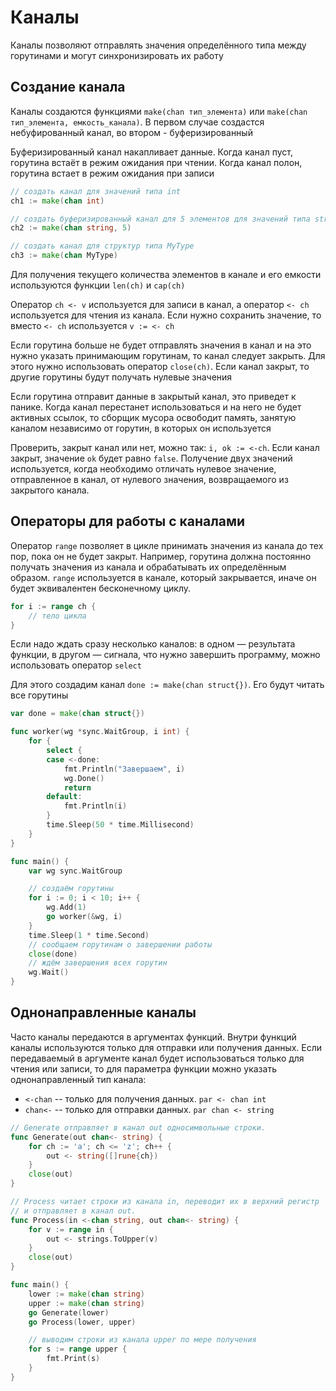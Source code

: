 # Каналы

Каналы позволяют отправлять значения определённого типа между горутинами
и могут синхронизировать их работу

## Создание канала

Каналы создаются функциями ```make(chan тип_элемента)``` или
```make(chan тип_элемента, емкость_канала)```. В первом случае
создастся небуфированный канал, во втором - буферизированный

Буферизированный канал накапливает данные. Когда канал пуст, горутина встаёт
в режим ожидания при чтении. Когда канал полон, горутина встает
в режим ожидания при записи

```go
// создать канал для значений типа int
ch1 := make(chan int)

// создать буферизированный канал для 5 элементов для значений типа string
ch2 := make(chan string, 5)

// создать канал для структур типа MyType
ch3 := make(chan MyType) 
```

Для получения текущего количества элементов в канале и его емкости
используются функции ```len(ch)``` и ```cap(ch)```

Оператор ```ch <- v``` используется для записи в канал, а оператор
```<- ch``` используется для чтения из канала. Если нужно сохранить
значение, то вместо ```<- ch``` используется ```v := <- ch```

Если горутина больше не будет отправлять значения в канал и на это нужно
указать принимающим горутинам, то канал следует закрыть. Для этого нужно
использовать оператор ```close(ch)```. Если канал закрыт, то другие
горутины будут получать нулевые значения

Если горутина отправит данные в закрытый канал, это приведет к панике.
Когда канал перестанет использоваться и на него не будет активных ссылок,
то сборщик мусора освободит память, занятую каналом независимо от
горутин, в которых он используется

Проверить, закрыт канал или нет, можно так: ```i, ok := <-ch```.
Если канал закрыт, значение ```ok``` будет равно ```false```.
Получение двух значений используется, когда необходимо отличать 
нулевое значение, отправленное в канал, от нулевого значения,
возвращаемого из закрытого канала.

## Операторы для работы с каналами

Оператор ```range``` позволяет в цикле принимать значения из канала
до тех пор, пока он не будет закрыт. Например, горутина должна
постоянно получать значения из канала и обрабатывать их
определённым образом. ```range``` используется в канале, который
закрывается, иначе он будет эквивалентен бесконечному циклу.

```go
for i := range ch {
    // тело цикла
} 
```

Если надо ждать сразу несколько каналов:
в одном — результата функции, в другом — сигнала,
что нужно завершить программу, можно использовать оператор ```select```

Для этого создадим канал ```done := make(chan struct{})```.
Его будут читать все горутины

```go
var done = make(chan struct{})

func worker(wg *sync.WaitGroup, i int) {
    for {
        select {
        case <-done:
            fmt.Println("Завершаем", i)
            wg.Done()
            return
        default:
            fmt.Println(i)
        }
        time.Sleep(50 * time.Millisecond)
    }
}

func main() {
    var wg sync.WaitGroup

    // создаём горутины
    for i := 0; i < 10; i++ {
        wg.Add(1)
        go worker(&wg, i)
    }
    time.Sleep(1 * time.Second)
    // сообщаем горутинам о завершении работы
    close(done)
    // ждём завершения всех горутин
    wg.Wait()
} 
```

## Однонаправленные каналы 

Часто каналы передаются в аргументах функций.
Внутри функций каналы используются только для отправки или получения данных.
Если передаваемый в аргументе канал будет использоваться только для чтения
или записи, то для параметра функции можно указать однонаправленный тип канала:

* ```<-chan``` -- только для получения данных. ```par <- chan int```
* ```chan<-``` -- только для отправки данных. ```par chan <- string```

```go
// Generate отправляет в канал out односимвольные строки.
func Generate(out chan<- string) {
    for ch := 'a'; ch <= 'z'; ch++ {
        out <- string([]rune{ch})
    }
    close(out)
}

// Process читает строки из канала in, переводит их в верхний регистр
// и отправляет в канал out.
func Process(in <-chan string, out chan<- string) {
    for v := range in {
        out <- strings.ToUpper(v)
    }
    close(out)
}

func main() {
    lower := make(chan string)
    upper := make(chan string)
    go Generate(lower)
    go Process(lower, upper)

    // выводим строки из канала upper по мере получения
    for s := range upper {
        fmt.Print(s)
    }
} 
```